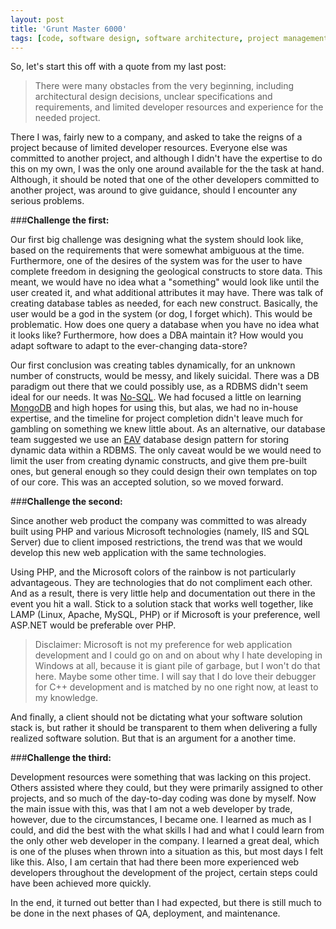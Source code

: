 ```yaml
---
layout: post
title: 'Grunt Master 6000'
tags: [code, software design, software architecture, project management]
---
```


So, let's start this off with a quote from my last post:

> There were many obstacles from the very beginning, including architectural design decisions, unclear specifications and requirements, and limited developer resources and experience for the needed project.

There I was, fairly new to a company, and asked to take the reigns of a project because of limited developer resources. Everyone else was committed to another project, and although I didn't have the expertise to do this on my own, I was the only one around available for the the task at hand. Although, it should be noted that one of the other developers committed to another project, was around to give guidance, should I encounter any serious problems.

###**Challenge the first:**

Our first big challenge was designing what the system should look like, based on the requirements that were somewhat ambiguous at the time. Furthermore, one of the desires of the system was for the user to have complete freedom in designing the geological constructs to store data. This meant, we would have no idea what a "something" would look like until the user created it, and what additional attributes it may have. There was talk of creating database tables as needed, for each new construct. Basically, the user would be a god in the system (or dog, I forget which). This would be problematic. How does one query a database when you have no idea what it looks like? Furthermore, how does a DBA maintain it? How would you adapt software to adapt to the ever-changing data-store?

Our first conclusion was creating tables dynamically, for an unknown number of constructs, would be messy, and likely suicidal. There was a DB paradigm out there that we could possibly use, as a RDBMS didn't seem ideal for our needs. It was [No-SQL](http://en.wikipedia.org/wiki/NoSQL). We had focused a little on learning [MongoDB](http://www.mongodb.org/) and high hopes for using this, but alas, we had no in-house expertise, and the timeline for project completion didn't leave much for gambling on something we knew little about. As an alternative, our database team suggested we use an [EAV](http://en.wikipedia.org/wiki/Entity%E2%80%93attribute%E2%80%93value_model) database design pattern for storing dynamic data within a RDBMS. The only caveat would be we would need to limit the user from creating dynamic constructs, and give them pre-built ones, but general enough so they could design their own templates on top of our core. This was an accepted solution, so we moved forward.

###**Challenge the second:**

Since another web product the company was committed to was already built using PHP and various Microsoft technologies (namely, IIS and SQL Server) due to client imposed restrictions, the trend was that we would develop this new web application with the same technologies.

Using PHP, and the Microsoft colors of the rainbow is not particularly advantageous. They are technologies that do not compliment each other. And as a result, there is very little help and documentation out there in the event you hit a wall. Stick to a solution stack that works well together, like LAMP (Linux, Apache, MySQL, PHP) or if Microsoft is your preference, well ASP.NET would be preferable over PHP.

> Disclaimer: Microsoft is not my preference for web application development and I could go on and on about why I hate developing in Windows at all, because it is giant pile of garbage, but I won't do that here. Maybe some other time. I will say that I do love their debugger for C++ development and is matched by no one right now, at least to my knowledge.

And finally, a client should not be dictating what your software solution stack is, but rather it should be transparent to them when delivering a fully realized software solution. But that is an argument for a another time. 

###**Challenge the third:**

Development resources were something that was lacking on this project. Others assisted where they could, but they were primarily assigned to other projects, and so much of the day-to-day coding was done by myself. Now the main issue with this, was that I am not a web developer by trade, however, due to the circumstances, I became one. I learned as much as I could, and did the best with the what skills I had and what I could learn from the only other web developer in the company. I learned a great deal, which is one of the pluses when thrown into a situation as this, but most days I felt like this. Also, I am certain that had there been more experienced web developers throughout the development of the project, certain steps could have been achieved more quickly.

In the end, it turned out better than I had expected, but there is still much to be done in the next phases of QA, deployment, and maintenance.